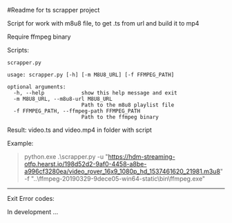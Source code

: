 #Readme for ts scrapper project

Script for work with m8u8 file, to get .ts from url and build it to mp4

Require ffmpeg binary

Scripts:

`scrapper.py`
```
usage: scrapper.py [-h] [-m M8U8_URL] [-f FFMPEG_PATH]

optional arguments:
  -h, --help            show this help message and exit
  -m M8U8_URL, --m8u8-url M8U8_URL
                        Path to the m8u8 playlist file
  -f FFMPEG_PATH, --ffmpeg-path FFMPEG_PATH
                        Path to the ffmpeg binary
```

Result: video.ts and video.mp4 in folder with script

Example:

> python.exe .\scrapper.py -u "https://hdm-streaming-otfp.hearst.io/198d52d2-9af0-4458-a8be-a996cf3280ea/video_rover_16x9_1080p_hd_1537461620_21981.m3u8" -f "..\ffmpeg-20190329-9dece05-win64-static\bin\ffmpeg.exe"

---

Exit Error codes:

In development ...
